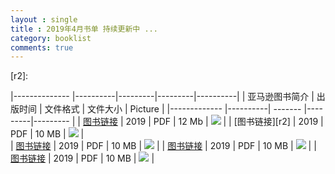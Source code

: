 ```yaml
---
layout : single
title : 2019年4月书单 持续更新中 ...
category: booklist
comments: true
---
```


[b1]: ../../Images/2019-04/artificial-neural-networks-java-applications.jpg
[r1]: https://www.amazon.com/dp/1484244206/#customerReviews

[b2]: ../../Images/2019-04/object-oriented-thought-process-5th.jpg
[r2]: 


[b3]: ../../Images/2019-04/machine-learning-big-data-analyis.jpg
[r3]: https://www.amazon.com/dp/3110550326/#customerReviews



[b4]: ../../Images/2019-04/cybersecurity-current-writings-threats-protection.jpg
[r4]: https://www.amazon.com/dp/147667440X/#customerReviews

[b5]: ../../Images/2019-04/advanced-game-narrative-toolbox.jpg
[r5]: https://www.amazon.com/dp/1138499633/#customerReviews

[b6]: ../../Images/2019-04
[b7]: ../../Images/2019-04
[b8]: ../../Images/2019-04
[b9]: ../../Images/2019-04
[b10]: ../../Images/2019-04



|-------------- |----------|---------|---------|----------|
| 亚马逊图书简介  | 出版时间  | 文件格式 | 文件大小  | Picture  |
|-------------  |----------| ------- |---------|--------- |
| [图书链接][r1] | 2019 | PDF | 12 Mb | ![][b1] |
| [图书链接][r2] | 2019 | PDF | 10 MB | ![][b2] |    
| [图书链接][r3] | 2019 | PDF | 10 MB | ![][b3] |
| [图书链接][r4] | 2019 | PDF | 10 MB | ![][b4] |
| [图书链接][r5] | 2019 | PDF | 10 MB | ![][b5] |
